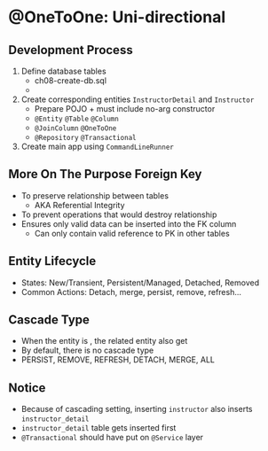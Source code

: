 # @OneToOne: Uni-directional

## Development Process

1. Define database tables
   * ch08-create-db.sql
   * 
2. Create corresponding entities `InstructorDetail` and `Instructor`
   * Prepare POJO + must include no-arg constructor
   * `@Entity` `@Table` `@Column`
   * `@JoinColumn` `@OneToOne`
   * `@Repository` `@Transactional`
3. Create main app using `CommandLineRunner`

## More On The Purpose Foreign Key

* To preserve relationship between tables 
  * AKA Referential Integrity
* To prevent operations that would destroy relationship
* Ensures only valid data can be inserted into the FK column
  * Can only contain valid reference to PK in other tables

## Entity Lifecycle

* States: New/Transient, Persistent/Managed, Detached, Removed
* Common Actions: Detach, merge, persist, remove, refresh...

## Cascade Type

* When the entity is <action>, the related entity also get <action>
* By default, there is no cascade type
* PERSIST, REMOVE, REFRESH, DETACH, MERGE, ALL

## Notice

* Because of cascading setting, inserting `instructor` also inserts `instructor_detail` 
* `instructor_detail` table gets inserted first
* `@Transactional` should have put on `@Service` layer
